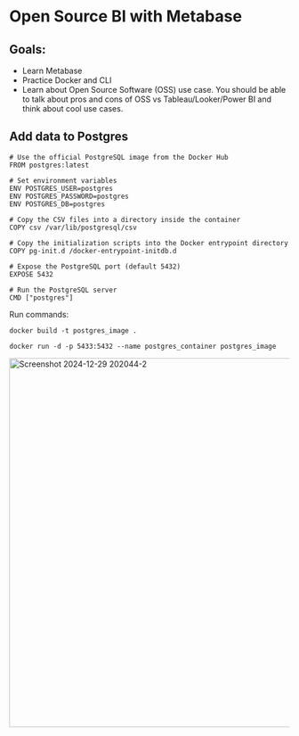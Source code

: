 # Open Source BI with Metabase

## Goals:
- Learn Metabase
- Practice Docker and CLI
- Learn about Open Source Software (OSS) use case. You should be able to talk about pros and cons of OSS vs Tableau/Looker/Power BI and think about cool use cases.

## Add data to Postgres

```
# Use the official PostgreSQL image from the Docker Hub
FROM postgres:latest

# Set environment variables
ENV POSTGRES_USER=postgres
ENV POSTGRES_PASSWORD=postgres
ENV POSTGRES_DB=postgres

# Copy the CSV files into a directory inside the container
COPY csv /var/lib/postgresql/csv

# Copy the initialization scripts into the Docker entrypoint directory
COPY pg-init.d /docker-entrypoint-initdb.d

# Expose the PostgreSQL port (default 5432)
EXPOSE 5432

# Run the PostgreSQL server
CMD ["postgres"]
```

Run commands:

```
docker build -t postgres_image .

docker run -d -p 5433:5432 --name postgres_container postgres_image

```

<img width="662" alt="Screenshot 2024-12-29 202044-2" src="https://github.com/user-attachments/assets/849c1c22-0484-4b99-9497-b7367d8ffc80" />

